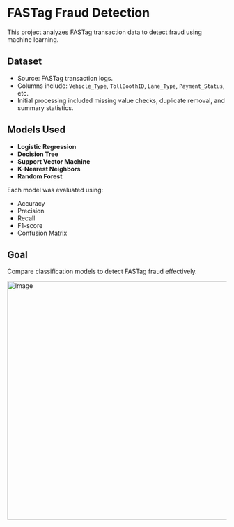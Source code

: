 # FASTag Fraud Detection

This project analyzes FASTag transaction data to detect fraud using machine learning.

## Dataset

* Source: FASTag transaction logs.
* Columns include: `Vehicle_Type`, `TollBoothID`, `Lane_Type`, `Payment_Status`, etc.
* Initial processing included missing value checks, duplicate removal, and summary statistics.

## Models Used

* **Logistic Regression**
* **Decision Tree**
* **Support Vector Machine**
* **K-Nearest Neighbors**
* **Random Forest**

Each model was evaluated using:

* Accuracy
* Precision
* Recall
* F1-score
* Confusion Matrix

## Goal

Compare classification models to detect FASTag fraud effectively.

<img width="901" height="548" alt="Image" src="https://github.com/user-attachments/assets/08682106-a378-4b1e-a1a9-ced6445899e3" />
